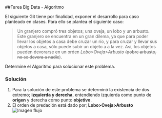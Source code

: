 ##Tarea Big Data - Algoritmo

El siguiente Git tiene por finalidad, exponer el desarrollo para caso planteado en clases.
Para ello  se plantea el siguiente caso:

>Un granjero compró tres objetos; una oveja, un lobo y un arbusto. Este granjero se encuentra en un gran dilema, ya que para poder llevar los objetos a casa  debe cruzar un río, y para cruzar y llevar sus objetos a casa, sólo puede subir un objeto a a la vez. Así, los objetos pueden devorarse en un orden *Lobo>Oveja>Arbusto* ~~(pobre arbusto, no se devora a nadie~~).

Determine el Algoritmo para solucionar este problema.

### Solución

 1.  Para la solución de este problema se determinó la existencia de dos extremo; **izquierda y derecha**, entendiendo izquierda como punto de **origen** y derecha como punto **objetivo**.
 2. El orden de predación está dado por; **Lobo>Oveja>Arbusto**
![Imagen flujo](https://docs.google.com/drawings/d/1pjRka87L08RPUXYde1NUhTCjuWHb75VY6v5twz_M1-g/edit?usp=sharing)
